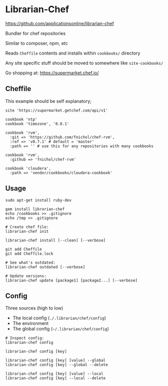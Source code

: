 Librarian-Chef
==============

https://github.com/applicationsonline/librarian-chef

Bundler for chef repositories

Similar to composer, npm, etc

Reads `Cheffile` contents and installs within `cookbooks/` directory

Any site specific stuff should be moved to somewhere like `site-cookbooks/`

Go shopping at: https://supermarket.chef.io/

Cheffile
--------

This example should be self explanatory;

```
site 'https://supermarket.getchef.com/api/v1'

cookbook 'ntp'
cookbook 'timezone', '0.0.1'

cookbook 'rvm',
  :git => 'https://github.com/fnichol/chef-rvm',
  :ref => 'v0.7.1' # default = 'master'
  :path => '' # use this for any repositories with many cookbooks

cookbook 'rvm',
  :github => 'fnichol/chef-rvm'

cookbook 'cloudera',
  :path => 'vendor/cookbooks/cloudera-cookbook'

```

Usage
-----

```
sudo apt-get install ruby-dev

gem install librarian-chef
echo /cookbooks >> .gitignore
echo /tmp >> .gitignore

# Create chef file:
librarian-chef init

librarian-chef install [--clean] [--verbose]

git add Cheffile
git add Cheffile.lock

# See what's outdated:
librarian-chef outdated [--verbose]

# Update versions:
librarian-chef update [package1] [package2...] [--verbose]

```

Config
------

Three sources (high to low)
- The local config (`./.librarian/chef/config`)
- The environment
- The global config (`~/.librarian/chef/config`)

```
# Inspect config:
librarian-chef config

librarian-chef config [key]

librarian-chef config [key] [value] --global
librarian-chef config [key] --global --delete

librarian-chef config [key] [value] --local
librarian-chef config [key] --local --delete

```

